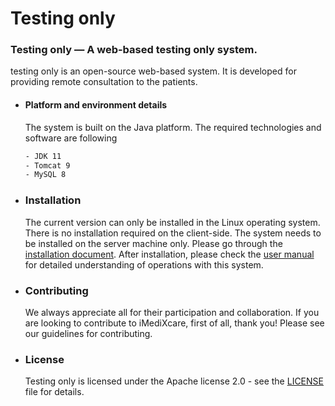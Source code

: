 # Testing only
### Testing only — A web-based testing only system.
testing only is an open-source web-based system. It is developed for providing remote consultation to the patients. 

- #### Platform and environment details
    The system is built on the Java platform. The required technologies and software are following 
    ```sh
    - JDK 11
    - Tomcat 9
    - MySQL 8
    ```
- ### Installation 
    The current version can only be installed in the Linux operating system. There is no installation required on the client-side. The system needs to be installed on the server machine only. Please go through the [installation document](./iMediXcare%20Installation%20Guide.pdf). After installation, please check the [user manual](https://github.com/jmGithub2021/iMediXcare/blob/main/iMediXcare_User_Manual.pdf) for detailed understanding of operations with this system.  
 
- ### Contributing
    We always appreciate all for their participation and collaboration. If you are looking to contribute to iMediXcare, first of all, thank you! Please see our guidelines for contributing.

- ### License 
    Testing only is licensed under the Apache license 2.0 - see the [LICENSE](./LICENSE) file for details.
